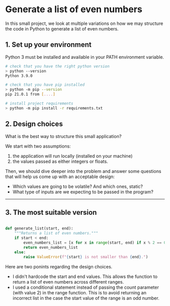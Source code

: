 # Generate a list of even numbers

In this small project, we look at multiple variations on how we may structure the code in Python to generate a list of even numbers.

## 1. Set up your environment

Python 3 must be installed and available in your PATH environment variable.

``` bash
# check that you have the right python version
> python --version
Python 3.9.0

# check that you have pip installed
> python -m pip --version
pip 21.0.1 from [....]

# install project requirements
> python -m pip install -r requirements.txt

```

## 2. Design choices

What is the best way to structure this small application?

We start with two assumptions:

1. the application will run locally (installed on your machine)
2. the values passed as either integers or floats.

Then, we should dive deeper into the problem and answer some questions that will help us come up with an acceptable design:

* Which values are going to be volatile? And which ones, static?
* What type of inputs are we expecting to be passed in the program?



------------

## 3. The most suitable version

``` python

def generate_list(start, end):
    """Returns a list of even numbers."""
    if start < end:
        even_numbers_list = [x for x in range(start, end) if x % 2 == 0]
        return even_numbers_list
    else:
        raise ValueError(f"{start} is not smaller than {end}.")

```

Here are two ponints regarding the design choices.

* I didn't hardcode the start and end values. This allows the function to return a list of even numbers across different ranges.
* I used a conditional statement instead of passing the count parameter (with value 2) in the range function. This is to avoid returning an incorrect list in the case the start value of the range is an odd number.